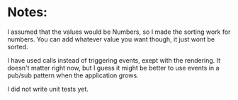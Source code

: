 Notes:
======

I assumed that the values would be Numbers, so I made the sorting work for numbers.
 You can add whatever value you want though, it just wont be sorted.
 
I have used calls instead of triggering events, exept with the rendering. It doesn't matter right now,
but I guess it might be better to use events in a pub/sub pattern when the application grows.

I did not write unit tests yet.
